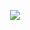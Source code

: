 <p align="center">
<img src="https://github.com/user-attachments/assets/871712de-a1b9-4a9c-ad06-398a20a8de56" />
</p>
